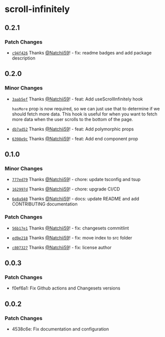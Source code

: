 # scroll-infinitely

## 0.2.1

### Patch Changes

- [`c94f426`](https://github.com/Natchii59/scroll-infinitely/commit/c94f426f4adf65377e2e2681a7e4b3d42f93772c) Thanks [@Natchii59](https://github.com/Natchii59)! - fix: readme badges and add package description

## 0.2.0

### Minor Changes

- [`3aab5ef`](https://github.com/Natchii59/scroll-infinitely/commit/3aab5ef5eed6cc801c97dab3672da656d24e2635) Thanks [@Natchii59](https://github.com/Natchii59)! - feat: Add useScrollInfinitely hook

  `hasMore` prop is now required, so we can just use that to determine if we should fetch more data. This hook is useful for when you want to fetch more data when the user scrolls to the bottom of the page.

- [`db7ad52`](https://github.com/Natchii59/scroll-infinitely/commit/db7ad52e6e27c3c354d7f46536b08b893b8c8946) Thanks [@Natchii59](https://github.com/Natchii59)! - feat: Add polymorphic props

- [`6398e9c`](https://github.com/Natchii59/scroll-infinitely/commit/6398e9c6e46f3db8e3dce8103042df1b1b453679) Thanks [@Natchii59](https://github.com/Natchii59)! - feat: Add end component prop

## 0.1.0

### Minor Changes

- [`777ed79`](https://github.com/Natchii59/scroll-infinitely/commit/777ed79cd9fecca581eaa1cc14e538ddbc78691a) Thanks [@Natchii59](https://github.com/Natchii59)! - chore: update tsconfig and tsup

- [`162997d`](https://github.com/Natchii59/scroll-infinitely/commit/162997da3a7f6a7cda76819fd39f4e5e73c36f28) Thanks [@Natchii59](https://github.com/Natchii59)! - chore: upgrade CI/CD

- [`6e8a940`](https://github.com/Natchii59/scroll-infinitely/commit/6e8a94066d7d79a898357f27102d8bbb35eaee31) Thanks [@Natchii59](https://github.com/Natchii59)! - docs: update README and add CONTRIBUTING documentation

### Patch Changes

- [`56b17e1`](https://github.com/Natchii59/scroll-infinitely/commit/56b17e1f784efcfb6b33e97fb63395d94909ec7f) Thanks [@Natchii59](https://github.com/Natchii59)! - fix: changesets commitlint

- [`ed9e218`](https://github.com/Natchii59/scroll-infinitely/commit/ed9e2182363ea3474461701284a98c54cc5dd8c8) Thanks [@Natchii59](https://github.com/Natchii59)! - fix: move index to src folder

- [`c807327`](https://github.com/Natchii59/scroll-infinitely/commit/c80732762f5591a7c38a800e6f1fdedefa9a6b82) Thanks [@Natchii59](https://github.com/Natchii59)! - fix: license author

## 0.0.3

### Patch Changes

- f0ef6a1: Fix Github actions and Changesets versions

## 0.0.2

### Patch Changes

- 4538c6e: Fix documentation and configuration
